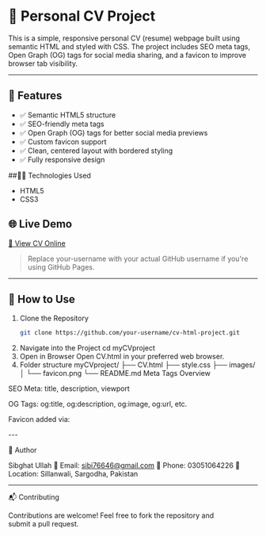 # 💼 Personal CV Project

This is a simple, responsive personal CV (resume) webpage built using semantic HTML and styled with CSS. The project includes SEO meta tags, Open Graph (OG) tags for social media sharing, and a favicon to improve browser tab visibility.

---

## 📄 Features

- ✅ Semantic HTML5 structure
- ✅ SEO-friendly meta tags
- ✅ Open Graph (OG) tags for better social media previews
- ✅ Custom favicon support
- ✅ Clean, centered layout with bordered styling
- ✅ Fully responsive design


##🧑‍💻 Technologies Used

- HTML5
- CSS3

## 🌐 Live Demo

[🔗 View CV Online](https://your-username.github.io/cv-html-project)

> Replace your-username with your actual GitHub username if you're using GitHub Pages.

---

## 🚀 How to Use

1. Clone the Repository
   ```bash
   git clone https://github.com/your-username/cv-html-project.git 
2. Navigate into the Project
   cd myCVproject
3. Open in Browser
   Open CV.html in your preferred web browser.
5. Folder structure
   myCVproject/
├── CV.html
├── style.css
├── images/
│   └── favicon.png
└── README.md 
   Meta Tags Overview

SEO Meta: title, description, viewport

OG Tags: og:title, og:description, og:image, og:url, etc.

Favicon added via:

<link rel="icon" href="cv-html-project.png">
---

🧑 Author

Sibghat Ullah
📧 Email: sibi76646@gmail.com
📱 Phone: 03051064226
📍 Location: Sillanwali, Sargodha, Pakistan

---

📬 Contributing

Contributions are welcome! Feel free to fork the repository and submit a pull request.
